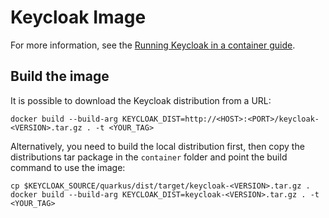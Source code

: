 # Keycloak Image
For more information, see the [Running Keycloak in a container guide](https://www.keycloak.org/server/containers).

## Build the image

It is possible to download the Keycloak distribution from a URL:

    docker build --build-arg KEYCLOAK_DIST=http://<HOST>:<PORT>/keycloak-<VERSION>.tar.gz . -t <YOUR_TAG>

Alternatively, you need to build the local distribution first, then copy the distributions tar package in the `container` folder and point the build command to use the image:

    cp $KEYCLOAK_SOURCE/quarkus/dist/target/keycloak-<VERSION>.tar.gz .
    docker build --build-arg KEYCLOAK_DIST=keycloak-<VERSION>.tar.gz . -t <YOUR_TAG>
